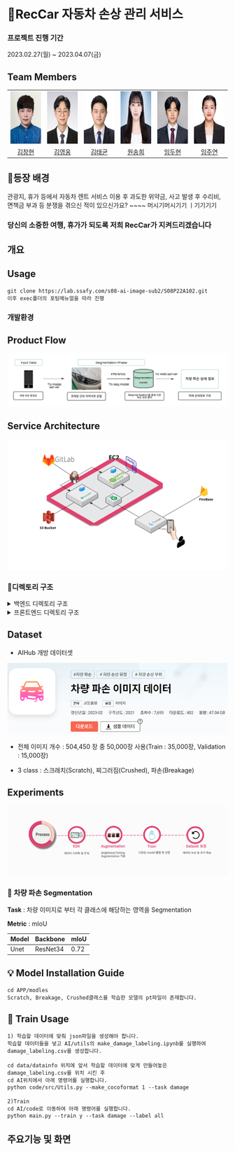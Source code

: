 # 🚗RecCar 자동차 손상 관리 서비스

### 프로젝트 진행 기간

2023.02.27(월) ~ 2023.04.07(금)

## Team Members

<div align="left">
  <table>
    <tr>
        <td align="center">
        <a href="">
          <img src="./assets/ch.PNG" alt="김창현 프로필" width=120 height=120 />
        </a>
      </td>
      <td align="center">
        <a href="">
          <img src="./assets/hero.jpg" alt="김영웅 프로필" width=120 height=120 />
        </a>
      </td>
      <td align="center">
        <a href="">
          <img src="./assets/tk.jpg" alt="김태균 프로필" width=120 height=120 />
        </a>
      </td>
      <td align="center">
        <a href="">
          <img src="./assets/sh.png" alt="원송희 프로필" width=120 height=120 />
        </a>
      </td>
      <td align="center">
        <a href="">
          <img src="./assets/dh.jpg" alt="임두현 프로필" width=120 height=120 />
        </a>
      </td>
      <td align="center">
        <a href="">
          <img src="./assets/jy.jpg" alt="임주연 프로필" width=120 height=120 />
        </a>
      </td>
    </tr>
    <tr>
      <td align="center">
        <a href="https://github.com/variety82/">
          김창현
        </a>
      </td>
      <td align="center">
        <a href="https://github.com/Woong1201">
          김영웅
        </a>
      </td>
      <td align="center">
        <a href="https://github.com/TannyKim">
          김태균
        </a>
      </td>
      <td align="center">
        <a href="https://github.com/songheewon">
          원송희
        </a>
      </td>
      <td align="center">
        <a href="https://github.com/ldhldh07">
          임두현
        </a>
      </td>
        <td align="center">
        <a href="">
          임주연
        </a>
      </td>
    </tr>
  </table>
</div>



## 🚦등장 배경

관광지, 휴가 등에서 자동차 렌트 서비스 이용 후 과도한 위약금, 사고 발생 후 수리비, 면책금 부과 등 분쟁을 겪으신 적이 있으신가요?   ~~~~ 머시기머시기기 ㅣ기기기기

### 당신의 소중한 여행, 휴가가 되도록 저희 RecCar가 지켜드리겠습니다 

## 개요

## Usage

```
git clone https://lab.ssafy.com/s08-ai-image-sub2/S08P22A102.git
이후 exec폴더의 포팅메뉴얼을 따라 진행
```

### 개발환경



## Product Flow

![Product Flow](./assets/Flowchart.png)

## Service Architecture

![Architecture](./assets/Architecture.png)



### 📂디렉토리 구조


<details>
  <summary>
  백엔드 디렉토리 구조
  </summary>


    ├─main
    │  ├─java
    │  │  └─com
    │  │      └─heros
    │  │          ├─api
    │  │          │  ├─calendar
    │  │          │  │  ├─controller
    │  │          │  │  ├─dto
    │  │          │  │  │  ├─request
    │  │          │  │  │  └─response
    │  │          │  │  ├─entity
    │  │          │  │  ├─repository
    │  │          │  │  └─service
    │  │          │  ├─car
    │  │          │  │  ├─controller
    │  │          │  │  ├─dto
    │  │          │  │  │  ├─request
    │  │          │  │  │  └─response
    │  │          │  │  ├─entity
    │  │          │  │  ├─repository
    │  │          │  │  └─service
    │  │          │  ├─detectionInfo
    │  │          │  │  ├─controller
    │  │          │  │  ├─dto
    │  │          │  │  │  ├─request
    │  │          │  │  │  └─response
    │  │          │  │  ├─entity
    │  │          │  │  ├─repository
    │  │          │  │  └─service
    │  │          │  ├─example
    │  │          │  │  ├─controller
    │  │          │  │  └─model
    │  │          │  └─user
    │  │          │      ├─controller
    │  │          │      ├─dto
    │  │          │      │  ├─request
    │  │          │      │  └─response
    │  │          │      ├─entity
    │  │          │      ├─repository
    │  │          │      └─service
    │  │          ├─common
    │  │          ├─config
    │  │          └─exception
    │  │              └─customException
    │  └─resources

 </details>

<details>
  <summary>
  프론트엔드 디렉토리 구조
  </summary>


    ├─assets
    │  ├─car_video
    │  ├─fonts
    │  └─images
    │      ├─car_damage_img
    │      └─loading_img
    ├─provider
    │  └─car_damage_info_provider
    ├─screens
    │  ├─after_check_damage_screen
    │  ├─after_recording_screen
    │  ├─before_recording_screen
    │  ├─calendar_screen
    │  ├─check_car_damage_screen
    │  ├─check_video_screen
    │  ├─detail
    │  ├─home
    │  ├─login_screen
    │  ├─map_screen
    │  ├─my_page
    │  ├─register
    │  ├─splash_screen
    │  └─video_recording_screen
    ├─services
    ├─utils
    └─widgets
        ├─check_car_damage
        ├─common
        ├─detail
        ├─main_page
        ├─my_page
        └─register

 </details>

## Dataset

- AIHub 개방 데이터셋

![Architecture](./assets/dataset.PNG)

- 전체 이미지 개수 : 504,450 장 중 50,000장 사용(Train : 35,000장, Validation : 15,000장)

- 3 class : 스크래치(Scratch), 찌그러짐(Crushed), 파손(Breakage)

## Experiments

![Experiments](./assets/experiments.png)

### 🚗 **차량 파손 Segmentation**

**Task** : 차량 이미지로 부터 각 클래스에 해당하는 영역을 Segmentation

**Metric** : mIoU

| Model | Backbone | mIoU |
| ----- | -------- | ---- |
| Unet  | ResNet34 | 0.72 |



## 💡 Model Installation Guide

```
cd APP/modles
Scratch, Breakage, Crushed클래스를 학습한 모델의 pt파일이 존재합니다.
```

## 📓 Train Usage

```
1) 학습할 데이터에 맞춰 json파일을 생성해야 합니다.
학습할 데이터들을 넣고 AI/utils의 make_damage_labeling.ipynb를 실행하여 damage_labeling.csv를 생성합니다.

cd data/datainfo 위치에 앞서 학습할 데이터에 맞게 만들어놓은 damage_labeling.csv를 위치 시킨 후
cd AI위치에서 아래 명령어를 실행합니다.
python code/src/Utils.py --make_cocoformat 1 --task damage

2)Train
cd AI/code로 이동하여 아래 명령어를 실행합니다.
python main.py --train y --task damage --label all
```



## 주요기능 및 화면
